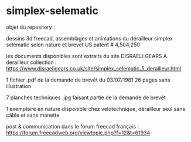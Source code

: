 # simplex-selematic
objet du repository :

dessins 3d freecad, assemblages et animations du dérailleur simplex selematic selon nature et brevet US patent # 4,504,250

les documents disponibles sont extraits du site DISRAELI GEARS A derailleur collection : https://www.disraeligears.co.uk/site/simplex_selematic_5_derailleur.html

1 fichier .pdf de la demande de brevêt du 03/07/1981 26 pages sans illustration

7 planches techniques .jpg faisant partie de la demande de brevêt

1 exemplaire en nature disponible chez velotechnique, dérailleur seul sans câble et sans manette

post & communication dans le forum freecad français :
https://forum.freecadweb.org/viewtopic.php?f=12&t=61934
